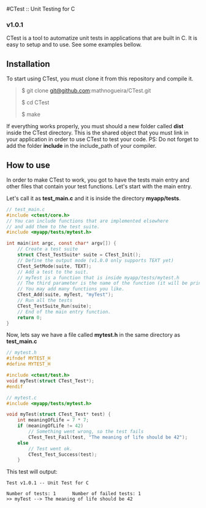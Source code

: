 #CTest :: Unit Testing for C
### v1.0.1

CTest is a tool to automatize unit tests in applications that are built in C. It is easy to setup and to use. See some examples bellow.

## Installation
To start using CTest, you must clone it from this repository and compile it.
>$ git clone git@github.com:mathnogueira/CTest.git
>
> $ cd CTest
> 
> $ make

If everything works properly, you must should a new folder called **dist** inside the CTest directory. This is the shared object that you must link in your application in order to use CTest to test your code. PS: Do not forget to add the folder **include** in the include_path of your compiler.

## How to use

In order to make CTest to work, you got to have the tests main entry and other files that contain your test functions. Let's start with the main entry.

Let's call it as **test_main.c** and it is inside the directory **myapp/tests**.

```c
// test_main.c
#include <ctest/core.h>
// You can include functions that are implemented elsewhere
// and add them to the test suite.
#include <myapp/tests/mytest.h>

int main(int argc, const char* argv[]) {
    // Create a test suite
    struct CTest_TestSuite* suite = CTest_Init();
    // Define the output mode (v1.0.0 only supports TEXT yet)
    CTest_SetMode(suite, TEXT);
    // Add a test to the suit.
    // myTest is a function that is inside myapp/tests/mytest.h
    // The third parameter is the name of the function (it will be printed in the output)
    // You may add many functions you like.
    CTest_Add(suite, myTest, "myTest");
    // Run all the tests
    CTest_TestSuite_Run(suite);
    // End of the main entry function.
    return 0;
}
 ```

Now, lets say we have a file called **mytest.h** in the same directory as **test_main.c**

```c
// mytest.h
#ifndef MYTEST_H
#define MYTEST_H

#include <ctest/test.h>
void myTest(struct CTest_Test*);
#endif
```
```c
// mytest.c
#include <myapp/tests/mytest.h>

void myTest(struct CTest_Test* test) {
    int meaningOfLife = 7 * 7;
    if (meaningOfLife != 42)
        // Something went wrong, so the test fails
        CTest_Test_Fail(test, "The meaning of life should be 42");
    else
        // Test went ok.
        CTest_Test_Success(test);
    }
```
This test will output:
```
Test v1.0.1 -- Unit Test for C

Number of tests: 1      Number of failed tests: 1
>> myTest --> The meaning of life should be 42
```
